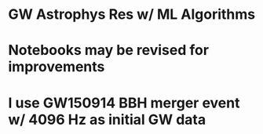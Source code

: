 # GW Astrophys Res w/ ML Algorithms
# Notebooks may be revised for improvements
# I use GW150914 BBH merger event w/ 4096 Hz as initial GW data
